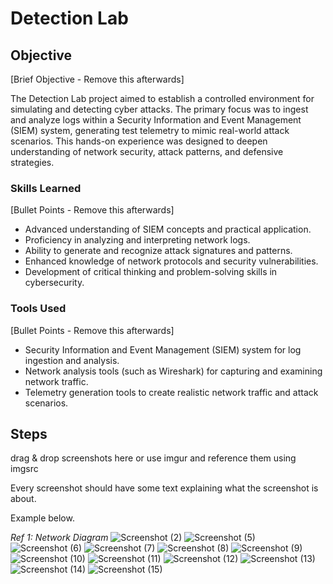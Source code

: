 # Detection Lab

## Objective
[Brief Objective - Remove this afterwards]

The Detection Lab project aimed to establish a controlled environment for simulating and detecting cyber attacks. The primary focus was to ingest and analyze logs within a Security Information and Event Management (SIEM) system, generating test telemetry to mimic real-world attack scenarios. This hands-on experience was designed to deepen understanding of network security, attack patterns, and defensive strategies.

### Skills Learned
[Bullet Points - Remove this afterwards]

- Advanced understanding of SIEM concepts and practical application.
- Proficiency in analyzing and interpreting network logs.
- Ability to generate and recognize attack signatures and patterns.
- Enhanced knowledge of network protocols and security vulnerabilities.
- Development of critical thinking and problem-solving skills in cybersecurity.

### Tools Used
[Bullet Points - Remove this afterwards]

- Security Information and Event Management (SIEM) system for log ingestion and analysis.
- Network analysis tools (such as Wireshark) for capturing and examining network traffic.
- Telemetry generation tools to create realistic network traffic and attack scenarios.

## Steps
drag & drop screenshots here or use imgur and reference them using imgsrc

Every screenshot should have some text explaining what the screenshot is about.

Example below.

*Ref 1: Network Diagram*
![Screenshot (2)](https://github.com/ckeller1914/Detection-Lab/assets/116524804/55fef3a1-5e43-46f8-985b-4c3d6a232b1d)
![Screenshot (5)](https://github.com/ckeller1914/Detection-Lab/assets/116524804/87f28ab3-7c68-455b-8fd9-687a34df262a)
![Screenshot (6)](https://github.com/ckeller1914/Detection-Lab/assets/116524804/ef57ec6d-53aa-43e7-8efa-d72a57b2f1dd)
![Screenshot (7)](https://github.com/ckeller1914/Detection-Lab/assets/116524804/d52240fd-ca99-45b3-81be-60841ac3f97c)
![Screenshot (8)](https://github.com/ckeller1914/Detection-Lab/assets/116524804/b6d8f2cf-96bd-4f87-b4d9-d33fcdc7aea3)
![Screenshot (9)](https://github.com/ckeller1914/Detection-Lab/assets/116524804/26113883-2b5b-4220-9064-ed2a8948592f)
![Screenshot (10)](https://github.com/ckeller1914/Detection-Lab/assets/116524804/e7a1d97d-1d86-4afa-ae79-370efa17f757)
![Screenshot (11)](https://github.com/ckeller1914/Detection-Lab/assets/116524804/c791c8aa-0903-4f32-bfa7-77a419f3ebe8)
![Screenshot (12)](https://github.com/ckeller1914/Detection-Lab/assets/116524804/8c2880ca-00c5-4d76-b713-6b39e97d06d6)
![Screenshot (13)](https://github.com/ckeller1914/Detection-Lab/assets/116524804/b67a24e4-bef6-48af-9369-d2fe89bd416d)
![Screenshot (14)](https://github.com/ckeller1914/Detection-Lab/assets/116524804/09e8c50c-6a7f-405e-834a-cf1436e30148)
![Screenshot (15)](https://github.com/ckeller1914/Detection-Lab/assets/116524804/d06c1cc3-4b2a-4d32-9e81-b223a95dd043)
